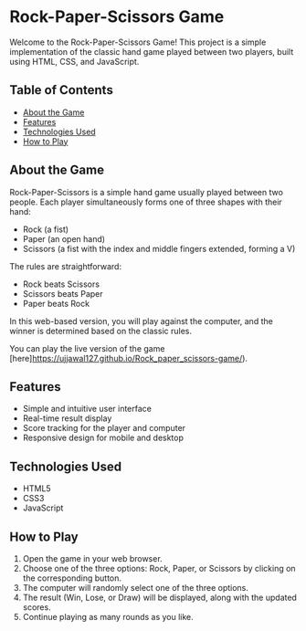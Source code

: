 # Rock-Paper-Scissors Game

Welcome to the Rock-Paper-Scissors Game! This project is a simple implementation of the classic hand game played between two players, built using HTML, CSS, and JavaScript.

## Table of Contents

- [About the Game](#about-the-game)
- [Features](#features)
- [Technologies Used](#technologies-used)
- [How to Play](#how-to-play)


## About the Game

Rock-Paper-Scissors is a simple hand game usually played between two people. Each player simultaneously forms one of three shapes with their hand:

- Rock (a fist)
- Paper (an open hand)
- Scissors (a fist with the index and middle fingers extended, forming a V)

The rules are straightforward:
- Rock beats Scissors
- Scissors beats Paper
- Paper beats Rock

In this web-based version, you will play against the computer, and the winner is determined based on the classic rules.

You can play the live version of the game [here]https://ujjawal127.github.io/Rock_paper_scissors-game/).

## Features

- Simple and intuitive user interface
- Real-time result display
- Score tracking for the player and computer
- Responsive design for mobile and desktop

## Technologies Used

- HTML5
- CSS3
- JavaScript
  
## How to Play

1. Open the game in your web browser.
2. Choose one of the three options: Rock, Paper, or Scissors by clicking on the corresponding button.
3. The computer will randomly select one of the three options.
4. The result (Win, Lose, or Draw) will be displayed, along with the updated scores.
5. Continue playing as many rounds as you like.



